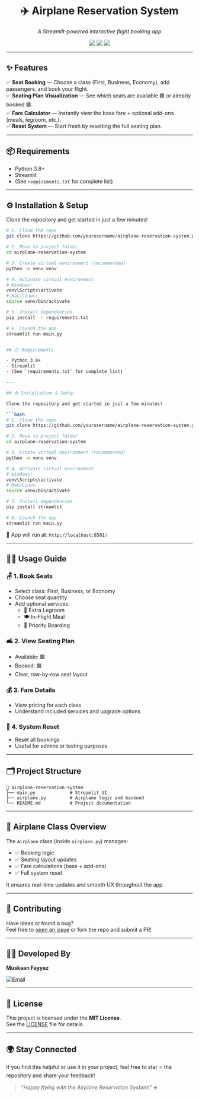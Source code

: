 <h1 align="center">✈️ Airplane Reservation System</h1>
<p align="center">
  <i>A Streamlit-powered interactive flight booking app</i>
</p>

<p align="center">
  <img src="https://img.shields.io/badge/Python-3.8%2B-blue" />
  <img src="https://img.shields.io/badge/Framework-Streamlit-red" />
  <img src="https://img.shields.io/badge/License-MIT-green" />
</p>

---

## ✨ Features

✅ **Seat Booking** — Choose a class (First, Business, Economy), add passengers, and book your flight.  
✅ **Seating Plan Visualization** — See which seats are available 🟩 or already booked 🟥.  
✅ **Fare Calculator** — Instantly view the base fare + optional add-ons (meals, legroom, etc.).  
✅ **Reset System** — Start fresh by resetting the full seating plan.

---

## 📦 Requirements

- Python 3.8+
- Streamlit
- (See `requirements.txt` for complete list)

---

## ⚙️ Installation & Setup

Clone the repository and get started in just a few minutes!

```bash
# 1. Clone the repo
git clone https://github.com/yourusername/airplane-reservation-system.git

# 2. Move to project folder
cd airplane-reservation-system

# 3. Create virtual environment (recommended)
python -m venv venv

# 4. Activate virtual environment
# Windows:
venv\Scripts\activate
# Mac/Linux:
source venv/bin/activate

# 5. Install dependencies
pip install -r requirements.txt

# 6. Launch the app
streamlit run main.py


## 📦 Requirements

- Python 3.8+
- Streamlit
- (See `requirements.txt` for complete list)

---

## ⚙️ Installation & Setup

Clone the repository and get started in just a few minutes!

```bash
# 1. Clone the repo
git clone https://github.com/yourusername/airplane-reservation-system.git

# 2. Move to project folder
cd airplane-reservation-system

# 3. Create virtual environment (recommended)
python -m venv venv

# 4. Activate virtual environment
# Windows:
venv\Scripts\activate
# Mac/Linux:
source venv/bin/activate

# 5. Install dependencies
pip install streamlit

# 6. Launch the app
streamlit run main.py
```

🚀 App will run at: `http://localhost:8501/`

---

## 🧑‍💻 Usage Guide

### 🪑 1. Book Seats
- Select class: First, Business, or Economy
- Choose seat quantity
- Add optional services:
  - 🦵 Extra Legroom
  - 🍽️ In-Flight Meal
  - 🚀 Priority Boarding

### 🛋️ 2. View Seating Plan
- Available: 🟩
- Booked: 🟥
- Clear, row-by-row seat layout

### 💰 3. Fare Details
- View pricing for each class
- Understand included services and upgrade options

### 🔄 4. System Reset
- Reset all bookings
- Useful for admins or testing purposes

---

## 🗂️ Project Structure

```
📁 airplane-reservation-system
├── main.py             # Streamlit UI
├── airplane.py         # Airplane logic and backend
└── README.md           # Project documentation
```

---

## 🧠 Airplane Class Overview

The `Airplane` class (inside `airplane.py`) manages:

- ✅ Booking logic
- ✅ Seating layout updates
- ✅ Fare calculations (base + add-ons)
- ✅ Full system reset

It ensures real-time updates and smooth UX throughout the app.

---

## 🤝 Contributing

Have ideas or found a bug?  
Feel free to [open an issue](https://github.com/yourusername/airplane-reservation-system/issues) or fork the repo and submit a PR!

---

## 👩‍💻 Developed By

**Muskaan Fayyaz**

[![Email](https://img.shields.io/badge/Email-Muskaan-blue?logo=gmail&logoColor=white)](mailto:muskaanfayyaz3@gmail.com)

---

## 📄 License

This project is licensed under the **MIT License**.  
See the [LICENSE](LICENSE) file for details.

---

## 🌍 Stay Connected

If you find this helpful or use it in your project, feel free to star ⭐ the repository and share your feedback!

> _“Happy flying with the Airplane Reservation System!”_ ✈️
